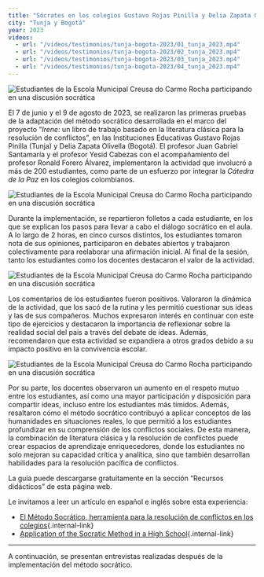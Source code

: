 ```yaml
---
title: "Sócrates en los colegios Gustavo Rojas Pinilla y Delia Zapata Olivella"
city: "Tunja y Bogotá"
year: 2023
videos:
  - url: "/videos/testimonios/tunja-bogota-2023/01_tunja_2023.mp4"
  - url: "/videos/testimonios/tunja-bogota-2023/02_tunja_2023.mp4"
  - url: "/videos/testimonios/tunja-bogota-2023/03_tunja_2023.mp4"
  - url: "/videos/testimonios/tunja-bogota-2023/04_tunja_2023.mp4"
---
```


<img src="/img/testimonios/tunja-bogota-2023/foto_01_tunja_estudiantes_2023.jpg" alt="Estudiantes de la Escola Municipal Creusa do Carmo Rocha participando en una discusión socrática" class="testimonial-image">

El 7 de junio y el 9 de agosto de 2023, se realizaron las primeras pruebas de la adaptación del método socrático desarrollada en el marco del proyecto “*Irene*: un libro de trabajo basado en la literatura clásica para la resolución de conflictos”, en las Instituciones Educativas Gustavo Rojas Pinilla (Tunja) y Delia Zapata Olivella (Bogotá). El profesor Juan Gabriel Santamaría y el profesor Yesid Cabezas con el acompañamiento del profesor Ronald Forero Álvarez, implementaron la actividad que involucró a más de 200 estudiantes, como parte de un esfuerzo por integrar la *Cátedra de la Paz* en los colegios colombianos.

<img src="/img/testimonios/tunja-bogota-2023/foto_02_tunja_estudiantes_2023.jpg" alt="Estudiantes de la Escola Municipal Creusa do Carmo Rocha participando en una discusión socrática" class="testimonial-image">

Durante la implementación, se repartieron folletos a cada estudiante, en los que se explican los pasos para llevar a cabo el diálogo socrático en el aula. A lo largo de 2 horas, en cinco cursos distintos, los estudiantes tomaron nota de sus opiniones, participaron en debates abiertos y trabajaron colectivamente para reelaborar una afirmación inicial. Al final de la sesión, tanto los estudiantes como los docentes destacaron el valor de la actividad.

<img src="/img/testimonios/tunja-bogota-2023/foto_03_tunja_estudiantes_2023.jpg" alt="Estudiantes de la Escola Municipal Creusa do Carmo Rocha participando en una discusión socrática" class="testimonial-image">

Los comentarios de los estudiantes fueron positivos. Valoraron la dinámica de la actividad, que los sacó de la rutina y les permitió cuestionar sus ideas y las de sus compañeros. Muchos expresaron interés en continuar con este tipo de ejercicios y destacaron la importancia de reflexionar sobre la realidad social del país a través del debate de ideas. Además, recomendaron que esta actividad se expandiera a otros grados debido a su impacto positivo en la convivencia escolar.

<img src="/img/testimonios/tunja-bogota-2023/foto_04_tunja_estudiantes_2023.jpg" alt="Estudiantes de la Escola Municipal Creusa do Carmo Rocha participando en una discusión socrática" class="testimonial-image">

Por su parte, los docentes observaron un aumento en el respeto mutuo entre los estudiantes, así como una mayor participación y disposición para compartir ideas, incluso entre los estudiantes más tímidos. Además, resaltaron cómo el método socrático contribuyó a aplicar conceptos de las humanidades en situaciones reales, lo que permitió a los estudiantes profundizar en su comprensión de los conflictos sociales. De esta manera, la combinación de literatura clásica y la resolución de conflictos puede crear espacios de aprendizaje enriquecedores, donde los estudiantes no solo mejoran su capacidad crítica y analítica, sino que también desarrollan habilidades para la resolución pacífica de conflictos.

La guía puede descargarse gratuitamente en la sección “Recursos didácticos” de esta página web.

Le invitamos a leer un artículo en español e inglés sobre esta experiencia:

- [El Método Socrático, herramienta para la resolución de conflictos en los colegios](https://www.unisabana.edu.co/portaldenoticias/sello-sabana/el-metodo-socratico-herramienta-para-la-resolucion-de-conflictos-en-los-colegios/){.internal-link}
- [Application of the Socratic Method in a High School](https://www.unisabana.edu.co/portaldenoticias/sello-sabana/application-of-the-socratic-method-in-a-high-school/){.internal-link}

<hr class="dashed">

A continuación, se presentan entrevistas realizadas después de la implementación del método socrático.

